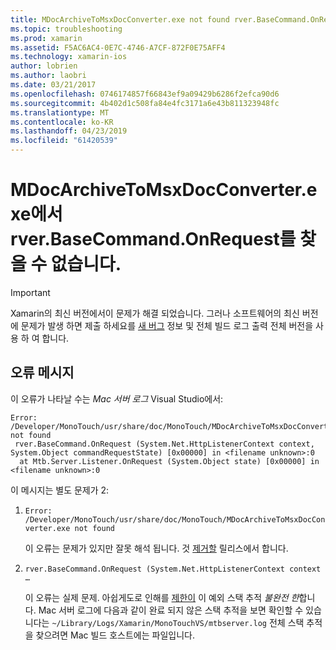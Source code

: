 ```yaml
---
title: MDocArchiveToMsxDocConverter.exe not found rver.BaseCommand.OnRequest
ms.topic: troubleshooting
ms.prod: xamarin
ms.assetid: F5AC6AC4-0E7C-4746-A7CF-872F0E75AFF4
ms.technology: xamarin-ios
author: lobrien
ms.author: laobri
ms.date: 03/21/2017
ms.openlocfilehash: 0746174857f66843ef9a09429b6286f2efca90d6
ms.sourcegitcommit: 4b402d1c508fa84e4fc3171a6e43b811323948fc
ms.translationtype: MT
ms.contentlocale: ko-KR
ms.lasthandoff: 04/23/2019
ms.locfileid: "61420539"
---
```

# <a name="mdocarchivetomsxdocconverterexe-not-found-rverbasecommandonrequest"></a>MDocArchiveToMsxDocConverter.exe에서 rver.BaseCommand.OnRequest를 찾을 수 없습니다.

> [!IMPORTANT]
> Xamarin의 최신 버전에서이 문제가 해결 되었습니다. 그러나 소프트웨어의 최신 버전에 문제가 발생 하면 제출 하세요를 [새 버그](~/cross-platform/troubleshooting/questions/howto-file-bug.md) 정보 및 전체 빌드 로그 출력 전체 버전을 사용 하 여 합니다.


## <a name="error-message"></a>오류 메시지

이 오류가 나타날 수는 *Mac 서버 로그* Visual Studio에서:

```
Error: /Developer/MonoTouch/usr/share/doc/MonoTouch/MDocArchiveToMsxDocConverter.exe not found
 rver.BaseCommand.OnRequest (System.Net.HttpListenerContext context, System.Object commandRequestState) [0x00000] in <filename unknown>:0
  at Mtb.Server.Listener.OnRequest (System.Object state) [0x00000] in <filename unknown>:0
```

이 메시지는 별도 문제가 2:

1.  `Error: /Developer/MonoTouch/usr/share/doc/MonoTouch/MDocArchiveToMsxDocConverter.exe not found`

    이 오류는 문제가 있지만 잘못 해석 됩니다. 것 [제거할](https://bugzilla.xamarin.com/show_bug.cgi?id=21667) 릴리스에서 합니다.

2.  `rver.BaseCommand.OnRequest (System.Net.HttpListenerContext context …`

    이 오류는 실제 문제. 아쉽게도로 인해를 [제한이](https://bugzilla.xamarin.com/show_bug.cgi?id=22080) 이 예외 스택 추적 *불완전 한*합니다. Mac 서버 로그에 다음과 같이 완료 되지 않은 스택 추적을 보면 확인할 수 있습니다는 `~/Library/Logs/Xamarin/MonoTouchVS/mtbserver.log` 전체 스택 추적을 찾으려면 Mac 빌드 호스트에는 파일입니다.
